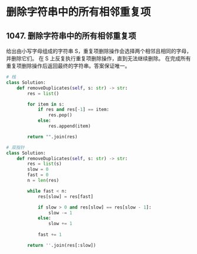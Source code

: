 # 删除字符串中的所有相邻重复项


## 1047. 删除字符串中的所有相邻重复项
给出由小写字母组成的字符串 S，重复项删除操作会选择两个相邻且相同的字母，并删除它们。
在 S 上反复执行重复项删除操作，直到无法继续删除。
在完成所有重复项删除操作后返回最终的字符串。答案保证唯一。

<!--more-->

```python
# 栈
class Solution:
    def removeDuplicates(self, s: str) -> str:
        res = list()

        for item in s:
            if res and res[-1] == item:
                res.pop()
            else:
                res.append(item)

        return "".join(res)

# 双指针
class Solution:
    def removeDuplicates(self, s: str) -> str:
        res = list(s)
        slow = 0
        fast = 0
        n = len(res)

        while fast < n:
            res[slow] = res[fast]

            if slow > 0 and res[slow] == res[slow - 1]:
                slow -= 1
            else:
                slow += 1
            
            fast += 1

        return ''.join(res[:slow])

```

